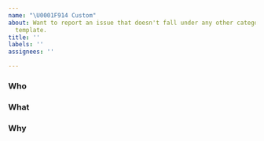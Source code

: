 ```yaml
---
name: "\U0001F914 Custom"
about: Want to report an issue that doesn't fall under any other category? Use this
  template.
title: ''
labels: ''
assignees: ''

---
```


<!--
Hello Gitcoiner!

Please use the template below for issue ideas or bugs found within Gitcoin.
If it is general support you need, reach out to us at
chat.gitcoin.co

Provide a general summary of the issue in the title above and use relevant fields below to define the problem.

-->
### Who

### What 

### Why
